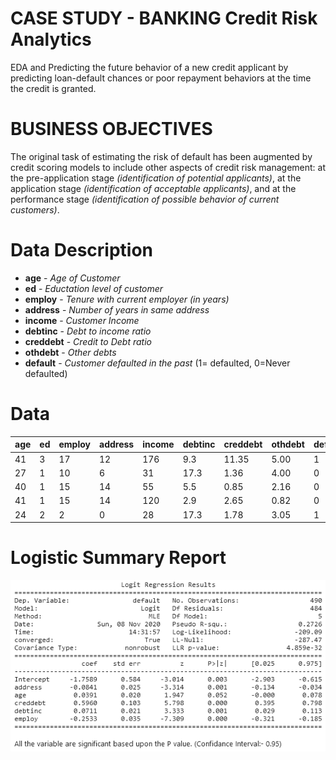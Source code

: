 # CASE STUDY - BANKING Credit Risk Analytics

EDA and Predicting the future behavior of a new credit applicant by predicting loan-default chances or poor repayment behaviors at the time the credit is granted. 

# BUSINESS OBJECTIVES

The original task of estimating the risk of default has been  augmented  by  credit  scoring  models  to  include  other  aspects  of  credit risk  management:  at  the  pre-application  stage  _(identification  of  potential applicants)_,  at  the  application  stage  _(identification  of  acceptable  applicants)_, and  at  the  performance  stage  _(identification  of  possible  behavior  of  current customers)_.

# Data Description

- **age** - _Age of Customer_
- **ed** - _Eductation level of customer_
- **employ** -  _Tenure with current employer (in years)_
- **address** -  _Number of years in same address_
- **income** - _Customer Income_
- **debtinc** - _Debt to income ratio_
- **creddebt** - _Credit to Debt ratio_
- **othdebt** - _Other debts_
- **default** - _Customer defaulted in the past_ (1= defaulted, 0=Never defaulted)

# Data 

| age | ed | employ | address | income | debtinc | creddebt | othdebt | default |
| ------ | ------ | ------ | ------ | ------ | ------ | ------ | ------ | ------ |
| 41 | 3 | 17 | 12 | 176 | 9.3 | 11.35 | 5.00 | 1 |
| 27 | 1 | 10 | 6 | 31 | 17.3 | 1.36 | 4.00 | 0 |
| 40 | 1 | 15 | 14 | 55 | 5.5 | 0.85 | 2.16 | 0 |
| 41 | 1 | 15 | 14 | 120 | 2.9 | 2.65 | 0.82 | 0 |
| 24 | 2 | 2 | 0 | 28 | 17.3 | 1.78 | 3.05 | 1 |

# Logistic Summary Report

![](Logistic-summary.png)